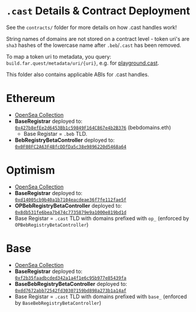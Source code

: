 # `.cast` Details & Contract Deployment

See the `contracts/` folder for more details on how .cast handles work!

String names of domains are not stored on a contract level - token uri's are
`sha3` hashes of the lowercase name after `.beb`/`.cast` has been removed.

To map a token uri to metadata, you query: `build.far.quest/metadata/uri/{uri}`,
e.g. for
[playground.cast](https://build.far.quest/metadata/uri/28351188642621241456184943762989329996148978531966429149720007640204744112723).

This folder also contains applicable ABIs for .cast handles.

# Ethereum

- [OpenSea Collection](https://opensea.io/collection/casthandles)
- **BaseRegistrar** deployed to:
  [`0x427b8efEe2d6453Bb1c59849F164C867e4b2B376`](https://etherscan.io/address/0x427b8efEe2d6453Bb1c59849F164C867e4b2B376)
  (bebdomains.eth)
  - Base Registar = `.beb` TLD.
- **BebRegistryBetaController** deployed to:
  [`0x0F08FC2A63F4BfcDDfDa5c38e9896220d5468a64`](https://etherscan.io/address/0x0F08FC2A63F4BfcDDfDa5c38e9896220d5468a64)

# Optimism

- [OpenSea Collection](https://opensea.io/collection/castoptimism)
- **BaseRegistrar** deployed to:
  [`0xd14005cb9b40a1b7104eacdeae36f7fe112fae5f`](https://optimistic.etherscan.io/address/0xd14005cb9b40a1b7104eacdeae36f7fe112fae5f)
- **OPBebRegistryBetaController** deployed to:
  [`0x8db531fe6bea7b474c7735879e9a1000e819bd1d`](https://optimistic.etherscan.io/address/0x8db531fe6bea7b474c7735879e9a1000e819bd1d)
- Base Registar = `.cast` TLD with domains prefixed with `op_` (enforced by `OPBebRegistryBetaController`)

# Base

- [OpenSea Collection](https://opensea.io/collection/castbase)
- **BaseRegistrar** deployed to:
  [`0xf2b35faadbcded342a1a4f1e6c95b977e85439fa`](https://basescan.org/address/0xf2b35faadbcded342a1a4f1e6c95b977e85439fa)
- **BaseBebRegistryBetaController** deployed to:
  [`0xdd7672abb72542fd30307159bd898a273b1a14af`](https://basescan.org/address/0xdd7672abb72542fd30307159bd898a273b1a14af)
- Base Registar = `.cast` TLD with domains prefixed with `base_` (enforced by `BaseBebRegistryBetaController`)
